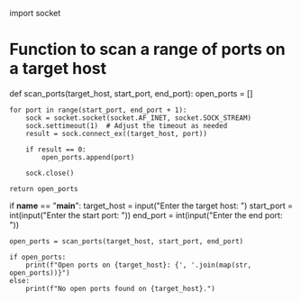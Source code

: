 import socket

# Function to scan a range of ports on a target host
def scan_ports(target_host, start_port, end_port):
    open_ports = []

    for port in range(start_port, end_port + 1):
        sock = socket.socket(socket.AF_INET, socket.SOCK_STREAM)
        sock.settimeout(1)  # Adjust the timeout as needed
        result = sock.connect_ex((target_host, port))
        
        if result == 0:
            open_ports.append(port)
        
        sock.close()

    return open_ports

if __name__ == "__main__":
    target_host = input("Enter the target host: ")
    start_port = int(input("Enter the start port: "))
    end_port = int(input("Enter the end port: "))

    open_ports = scan_ports(target_host, start_port, end_port)

    if open_ports:
        print(f"Open ports on {target_host}: {', '.join(map(str, open_ports))}")
    else:
        print(f"No open ports found on {target_host}.")
